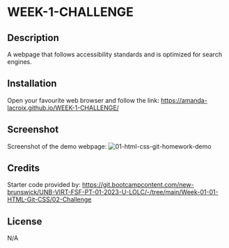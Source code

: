 # WEEK-1-CHALLENGE

## Description

A webpage that follows accessibility standards and is optimized for search engines. 

## Installation

Open your favourite web browser and follow the link: https://amanda-lacroix.github.io/WEEK-1-CHALLENGE/

## Screenshot

Screenshot of the demo webpage:
![01-html-css-git-homework-demo](https://user-images.githubusercontent.com/116973964/213357686-a23ee6f8-2371-4e90-a2f2-d8dd61e0e046.png)


## Credits

Starter code provided by: https://git.bootcampcontent.com/new-brunswick/UNB-VIRT-FSF-PT-01-2023-U-LOLC/-/tree/main/Week-01-01-HTML-Git-CSS/02-Challenge



## License

N/A

